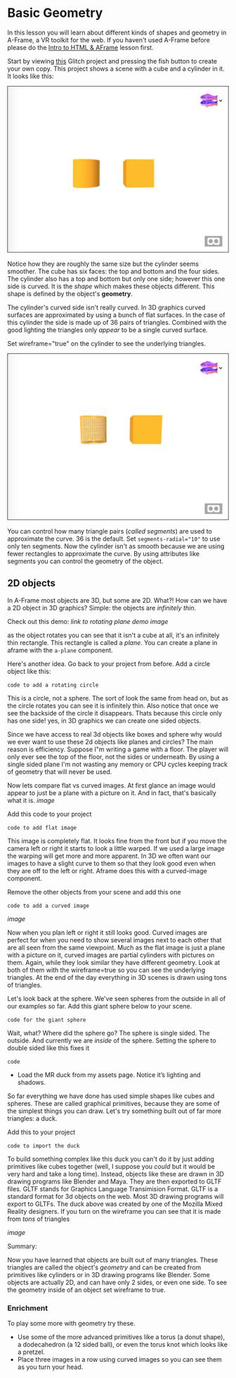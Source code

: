 # Basic Geometry

In this lesson you will learn about different kinds of shapes and geometry in A-Frame, a VR toolkit for the web.  If you haven't used A-Frame before please do the [Intro to HTML & AFrame](../intro/README.md) lesson first.

Start by viewing [this](https://webxr-workshop-lesson02.glitch.me/) Glitch project and pressing the fish button to create your own copy. This project shows a scene with a cube and a cylinder in it. It looks like this:

![cube and cylinder](images/start.png)

Notice how they are roughly the same size but the cylinder seems smoother. The cube has six faces: the top and bottom and the four sides.  The cylinder also has a top and bottom but only one side; however this one side is curved. It is the *shape* which makes these objects different. This shape is defined by the object's __geometry__.

The cylinder's curved side isn't really curved. In 3D graphics curved surfaces are approximated by using a bunch of flat surfaces. In the case of this cylinder the side is made up of 36 pairs of triangles. Combined with the good lighting the triangles only *appear* to be a single curved surface.

Set wireframe="true" on the cylinder to see the underlying triangles.

![wireframe cylinder](images/wireframe.png)

You can control how many triangle pairs (*called segments*) are used to approximate the curve. 36 is the default. Set `segments-radial="10"` to use only ten segments. Now the cylinder isn't as smooth because we are using fewer rectangles to approximate the curve.  By using attributes like segments you can control the geometry of the object.

## 2D objects

In A-Frame most objects are 3D, but some are 2D.  What?! How can we have a 2D object in 3D graphics?  Simple: the objects are *infinitely thin*.   

Check out this demo: *link to rotating plane demo* *image*

as the object rotates you can see that it isn't a cube at all, it's an infinitely thin rectangle. This rectangle is called a *plane*. You can create a plane in aframe with the `a-plane` component.

Here's another idea.  Go back to your project from before.  Add a circle object like this:

```
code to add a rotating circle
```

This is a circle, not a sphere. The sort of look the same from head on, but as the circle rotates you can see it is infinitely thin.  Also notice that once we see the backside of the circle it disappears. Thats because this circle only has one side!  yes, in 3D graphics we can create one sided objects.

Since we have access to real 3d objects like boxes and sphere why would we ever want to use these 2d objects like planes and circles?  The main reason is efficiency.  Suppose I"m writing a game with a floor. The player will only ever see the top of the floor, not the sides or underneath. By using a single sided plane I'm not wasting any memory or CPU cycles keeping track of geometry that will never be used.

Now lets compare flat vs curved images.  At first glance an image would appear to just be a plane with a picture on it. And in fact, that's basically what it is. *image*

Add this code to your project

```
code to add flat image
```

This image is completely flat. It looks fine from the front but if you move the camera left or right it starts to look a little warped.  If we used a large image the warping will get more and more apparent.  In 3D we often want our images to have a slight curve to them so that they look good even when they are off to the left or right. Aframe does this with a curved-image component.

Remove the other objects from your scene and add this one

```
code to add a curved image
```

*image*

Now when you plan left or right it still looks good. Curved images are perfect for when you need to show several images next to each other that are all seen from the same viewpoint.  Much as the flat image is just a plane with a picture on it, curved images are partial cylinders with pictures on them.  Again, while they look similar they have different geometry. Look at both of them with the wireframe=true so you can see the underlying triangles.   At the end of the day everything in 3D scenes is drawn using tons of triangles.


Let's look back at the sphere.  We've seen spheres from the outside in all of our examples so far.  Add this giant sphere below to your scene.

```
code for the giant sphere
```

Wait, what? Where did the sphere go?  The sphere is single sided. The outside.  And currently we are *inside* of the sphere.   Setting the sphere to double sided like this fixes it

```
code
```


* Load the MR duck from my assets page. Notice it’s lighting and shadows.

So far everything we have done has used simple shapes like cubes and spheres. These are called graphical primitives, because they are some of the simplest things you can draw.  Let's try something built out of far more triangles: a duck.   

Add this to your project

```
code to import the duck
```

To build something complex like this duck you can't do it by just adding primitives like cubes together (well, I suppose you *could* but it would be very hard and take a long time). Instead, objects like these are drawn in 3D drawing programs like Blender and Maya.  They are then exported to GLTF files. GLTF stands for Graphics Language Transimision Format. GLTF is a standard format for 3d objects on the web. Most 3D drawing programs will export to GLTFs.  The duck above was created by one of the Mozilla Mixed Reality designers. If you turn on the wireframe you can see that it is made from *tons* of triangles

*image*



Summary:

Now you have learned that objects are built out of many triangles. These triangles are called the object's *geometry* and can be created from primitives like cylinders or in 3D drawing programs like Blender. Some objects are actually 2D, and can have only 2 sides, or even one side.  To see the geometry inside of an object set wireframe to true.

### Enrichment
To play some more with geometry try these.

* Use some of the more advanced primitives like a torus (a donut shape), a dodecahedron (a 12 sided ball), or even the torus knot which looks like a pretzel.
* Place three images in a row using curved images so you can see them as you turn your head.
